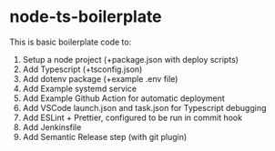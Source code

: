 # node-ts-boilerplate

This is basic boilerplate code to:

1. Setup a node project (+package.json with deploy scripts)
2. Add Typescript (+tsconfig.json)
3. Add dotenv package (+example .env file)
4. Add Example systemd service
5. Add Example Github Action for automatic deployment
6. Add VSCode launch.json and task.json for Typescript debugging
7. Add ESLint + Prettier, configured to be run in commit hook
8. Add Jenkinsfile
9. Add Semantic Release step (with git plugin)

